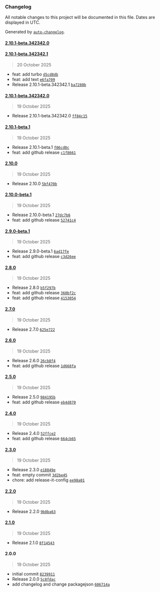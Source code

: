 ### Changelog

All notable changes to this project will be documented in this file. Dates are displayed in UTC.

Generated by [`auto-changelog`](https://github.com/CookPete/auto-changelog).

#### [2.10.1-beta.342342.0](https://github.com/hooked74/release-it-test/compare/2.10.1-beta.342342.1...2.10.1-beta.342342.0)

#### [2.10.1-beta.342342.1](https://github.com/hooked74/release-it-test/compare/2.10.1-beta.342342.0...2.10.1-beta.342342.1)

> 20 October 2025

- feat: add turbo [`d5cd8db`](https://github.com/hooked74/release-it-test/commit/d5cd8db869b05f0b1f68acb2b9a4713206ea6429)
- feat: add text [`e6fa709`](https://github.com/hooked74/release-it-test/commit/e6fa709bccb33c6425fbb2c594dddea40e59e2f9)
- Release 2.10.1-beta.342342.1 [`ba7280b`](https://github.com/hooked74/release-it-test/commit/ba7280b1c362f1d96b8da9826220c167f087c2b8)

#### [2.10.1-beta.342342.0](https://github.com/hooked74/release-it-test/compare/2.10.1-beta.1...2.10.1-beta.342342.0)

> 19 October 2025

- Release 2.10.1-beta.342342.0 [`ff84c15`](https://github.com/hooked74/release-it-test/commit/ff84c15645f00889bff14ce88878a77b0e4e680a)

#### [2.10.1-beta.1](https://github.com/hooked74/release-it-test/compare/2.10.0...2.10.1-beta.1)

> 19 October 2025

- Release 2.10.1-beta.1 [`f06cd0c`](https://github.com/hooked74/release-it-test/commit/f06cd0cf526229e562fad1fa2eff9bddff20de1f)
- feat: add github release [`c1f8661`](https://github.com/hooked74/release-it-test/commit/c1f86611f99336d0ec4edb850624282a6b8be441)

#### [2.10.0](https://github.com/hooked74/release-it-test/compare/2.10.0-beta.1...2.10.0)

> 19 October 2025

- Release 2.10.0 [`5bf470b`](https://github.com/hooked74/release-it-test/commit/5bf470ba7c5136e825be7d317bda896b4c120ebf)

#### [2.10.0-beta.1](https://github.com/hooked74/release-it-test/compare/2.9.0-beta.1...2.10.0-beta.1)

> 19 October 2025

- Release 2.10.0-beta.1 [`27dc7b6`](https://github.com/hooked74/release-it-test/commit/27dc7b6992777fe84901cd7564422478a62cae40)
- feat: add github release [`52741c4`](https://github.com/hooked74/release-it-test/commit/52741c4c15891f5400eadc1db276e9b6f56aef14)

#### [2.9.0-beta.1](https://github.com/hooked74/release-it-test/compare/2.8.0...2.9.0-beta.1)

> 19 October 2025

- Release 2.9.0-beta.1 [`6ad17fe`](https://github.com/hooked74/release-it-test/commit/6ad17fec5e9c16928b51dc88406b4302061fe772)
- feat: add github release [`c3d26ee`](https://github.com/hooked74/release-it-test/commit/c3d26ee5d324f3a73cb4892f920fbf870bf1c8c2)

#### [2.8.0](https://github.com/hooked74/release-it-test/compare/2.7.0...2.8.0)

> 19 October 2025

- Release 2.8.0 [`b5f297b`](https://github.com/hooked74/release-it-test/commit/b5f297be0833057dfad8b54810ff1c81d7eb2838)
- feat: add github release [`360bf2c`](https://github.com/hooked74/release-it-test/commit/360bf2c42d62c7f67f717edbf68924cd8fa6b17d)
- feat: add github release [`4153054`](https://github.com/hooked74/release-it-test/commit/41530546281e6a93188e66122ed9eb525ee8dd90)

#### [2.7.0](https://github.com/hooked74/release-it-test/compare/2.6.0...2.7.0)

> 19 October 2025

- Release 2.7.0 [`625e722`](https://github.com/hooked74/release-it-test/commit/625e722dd14a5729e85496207cc25ebac556277d)

#### [2.6.0](https://github.com/hooked74/release-it-test/compare/2.5.0...2.6.0)

> 19 October 2025

- Release 2.6.0 [`26cb8f4`](https://github.com/hooked74/release-it-test/commit/26cb8f43bc6cd32874b717806dc6fd0db9dd29b4)
- feat: add github release [`1d668fa`](https://github.com/hooked74/release-it-test/commit/1d668faab4a0f46acbe7bbbffe68e11ef63979ae)

#### [2.5.0](https://github.com/hooked74/release-it-test/compare/2.4.0...2.5.0)

> 19 October 2025

- Release 2.5.0 [`984195b`](https://github.com/hooked74/release-it-test/commit/984195b4a9db05756f569ecff060241e61072b1e)
- feat: add github release [`eb4d870`](https://github.com/hooked74/release-it-test/commit/eb4d870aae15fed5d2b22c7d27a0a100dd040ff6)

#### [2.4.0](https://github.com/hooked74/release-it-test/compare/2.3.0...2.4.0)

> 19 October 2025

- Release 2.4.0 [`52ffce2`](https://github.com/hooked74/release-it-test/commit/52ffce276c2d35f29818bd2d4ac84571eeeca094)
- feat: add github release [`664cb65`](https://github.com/hooked74/release-it-test/commit/664cb65c91e61c78a4383ae294e41a1dc03a2811)

#### [2.3.0](https://github.com/hooked74/release-it-test/compare/2.2.0...2.3.0)

> 19 October 2025

- Release 2.3.0 [`e18849e`](https://github.com/hooked74/release-it-test/commit/e18849eacbbc3aa78d099b6ba185c72a53bc4b7e)
- feat: empty commit [`3d2be45`](https://github.com/hooked74/release-it-test/commit/3d2be452478895de91d1eba8eeda022b72db893c)
- chore: add release-it-config [`ee98a01`](https://github.com/hooked74/release-it-test/commit/ee98a016660cf74a8d2760c619931acc85bc9a73)

#### [2.2.0](https://github.com/hooked74/release-it-test/compare/2.1.0...2.2.0)

> 19 October 2025

- Release 2.2.0 [`9b8ba63`](https://github.com/hooked74/release-it-test/commit/9b8ba635ebb9661b5b0fe26d18acbf0ccc25dc59)

#### [2.1.0](https://github.com/hooked74/release-it-test/compare/2.0.0...2.1.0)

> 19 October 2025

- Release 2.1.0 [`8f14543`](https://github.com/hooked74/release-it-test/commit/8f1454329573748468a25dbc4605b006df1a6fb5)

#### 2.0.0

> 19 October 2025

- initial commit [`8239911`](https://github.com/hooked74/release-it-test/commit/82399115f120f12d7649432b0c9c50bdda15e5a0)
- Release 2.0.0 [`5c8fdac`](https://github.com/hooked74/release-it-test/commit/5c8fdac913fe41ef9ca244233f8f209d059e1cda)
- add changelog and change packagejson [`606714a`](https://github.com/hooked74/release-it-test/commit/606714afdc796a748ef0aa61f27070d6a14c302f)

